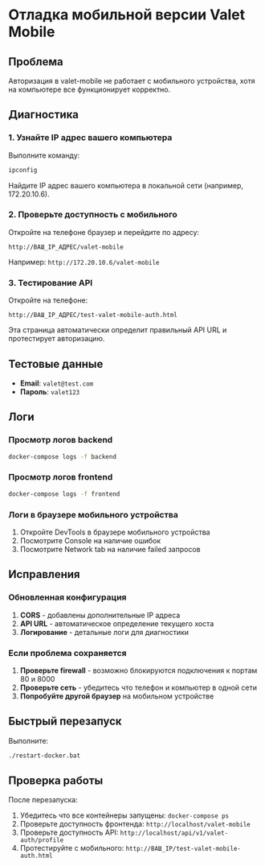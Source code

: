 # Отладка мобильной версии Valet Mobile

## Проблема
Авторизация в valet-mobile не работает с мобильного устройства, хотя на компьютере все функционирует корректно.

## Диагностика

### 1. Узнайте IP адрес вашего компьютера
Выполните команду:
```bash
ipconfig
```
Найдите IP адрес вашего компьютера в локальной сети (например, 172.20.10.6).

### 2. Проверьте доступность с мобильного
Откройте на телефоне браузер и перейдите по адресу:
```
http://ВАШ_IP_АДРЕС/valet-mobile
```
Например: `http://172.20.10.6/valet-mobile`

### 3. Тестирование API
Откройте на телефоне:
```
http://ВАШ_IP_АДРЕС/test-valet-mobile-auth.html
```

Эта страница автоматически определит правильный API URL и протестирует авторизацию.

## Тестовые данные
- **Email**: `valet@test.com`
- **Пароль**: `valet123`

## Логи

### Просмотр логов backend
```bash
docker-compose logs -f backend
```

### Просмотр логов frontend
```bash
docker-compose logs -f frontend
```

### Логи в браузере мобильного устройства
1. Откройте DevTools в браузере мобильного устройства
2. Посмотрите Console на наличие ошибок
3. Посмотрите Network tab на наличие failed запросов

## Исправления

### Обновленная конфигурация
1. **CORS** - добавлены дополнительные IP адреса
2. **API URL** - автоматическое определение текущего хоста
3. **Логирование** - детальные логи для диагностики

### Если проблема сохраняется

1. **Проверьте firewall** - возможно блокируются подключения к портам 80 и 8000
2. **Проверьте сеть** - убедитесь что телефон и компьютер в одной сети
3. **Попробуйте другой браузер** на мобильном устройстве

## Быстрый перезапуск
Выполните:
```bash
./restart-docker.bat
```

## Проверка работы

После перезапуска:
1. Убедитесь что все контейнеры запущены: `docker-compose ps`
2. Проверьте доступность фронтенда: `http://localhost/valet-mobile`
3. Проверьте доступность API: `http://localhost/api/v1/valet-auth/profile`
4. Протестируйте с мобильного: `http://ВАШ_IP/test-valet-mobile-auth.html` 